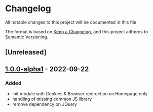 # Changelog
All notable changes to this project will be documented in this file.

The format is based on [Keep a Changelog](https://keepachangelog.com/en/1.0.0/),
and this project adheres to [Semantic Versioning](https://semver.org/spec/v2.0.0.html).

## [Unreleased]

## [1.0.0-alpha1] - 2022-09-22
### Added
- init module with Cookies & Browser redirection on Homepage only
- handling of missing common JS library
- remove dependency on JQuery

[1.0.0-alpha1]: https://github.com/antistatique/drupal-home-redirect-lang/releases/tag/1.0.0-alpha1
